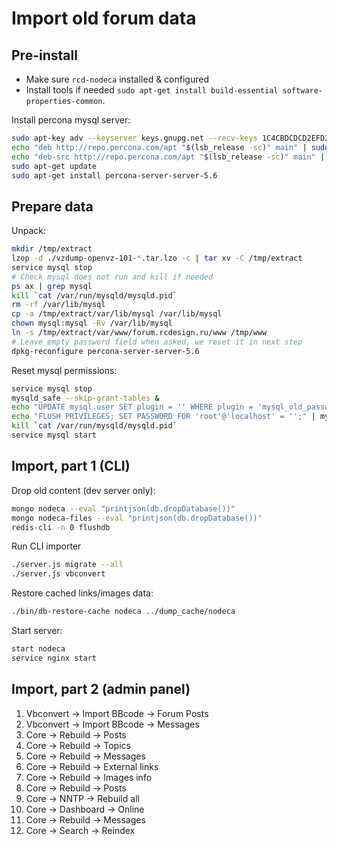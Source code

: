 Import old forum data
=====================

Pre-install
-----------

- Make sure `rcd-nodeca` installed & configured
- Install tools if needed `sudo apt-get install build-essential software-properties-common`.

Install percona mysql server:

```sh
sudo apt-key adv --keyserver keys.gnupg.net --recv-keys 1C4CBDCDCD2EFD2A
echo "deb http://repo.percona.com/apt "$(lsb_release -sc)" main" | sudo tee /etc/apt/sources.list.d/percona.list
echo "deb-src http://repo.percona.com/apt "$(lsb_release -sc)" main" | sudo tee -a /etc/apt/sources.list.d/percona.list
sudo apt-get update
sudo apt-get install percona-server-server-5.6
```


Prepare data
------------

Unpack:

```sh
mkdir /tmp/extract
lzop -d ./vzdump-openvz-101-*.tar.lzo -c | tar xv -C /tmp/extract
service mysql stop
# Check mysql does not run and kill if needed
ps ax | grep mysql
kill `cat /var/run/mysqld/mysqld.pid`
rm -rf /var/lib/mysql
cp -a /tmp/extract/var/lib/mysql /var/lib/mysql
chown mysql:mysql -Rv /var/lib/mysql
ln -s /tmp/extract/var/www/forum.rcdesign.ru/www /tmp/www
# Leave empty password field when asked, we reset it in next step
dpkg-reconfigure percona-server-server-5.6
```

Reset mysql permissions:

```sh
service mysql stop
mysqld_safe --skip-grant-tables &
echo "UPDATE mysql.user SET plugin = '' WHERE plugin = 'mysql_old_password'; FLUSH PRIVILEGES;" | mysql
echo "FLUSH PRIVILEGES; SET PASSWORD FOR 'root'@'localhost' = '';" | mysql
kill `cat /var/run/mysqld/mysqld.pid`
service mysql start
```


Import, part 1 (CLI)
--------------------

Drop old content (dev server only):

```sh
mongo nodeca --eval "printjson(db.dropDatabase())"
mongo nodeca-files --eval "printjson(db.dropDatabase())"
redis-cli -n 0 flushdb
```

Run CLI importer

```sh
./server.js migrate --all
./server.js vbconvert
```

Restore cached links/images data:

```sh
./bin/db-restore-cache nodeca ../dump_cache/nodeca
```

Start server:

```sh
start nodeca
service nginx start
```


Import, part 2 (admin panel)
----------------------------

1. Vbconvert -> Import BBcode -> Forum Posts
2. Vbconvert -> Import BBcode -> Messages
3. Core -> Rebuild -> Posts
4. Core -> Rebuild -> Topics
5. Core -> Rebuild -> Messages
6. Core -> Rebuild -> External links
7. Core -> Rebuild -> Images info
8. Core -> Rebuild -> Posts
9. Core -> NNTP -> Rebuild all
10. Core -> Dashboard -> Online
11. Core -> Rebuild -> Messages
12. Core -> Search -> Reindex
